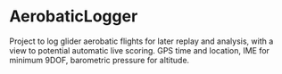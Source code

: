 # AerobaticLogger
Project to log glider aerobatic flights for later replay and analysis, with a view to potential automatic live scoring. GPS time and location, IME for minimum 9DOF, barometric pressure for altitude. 
